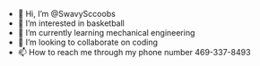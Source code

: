 - 👋 Hi, I’m @SwavySccoobs
- 👀 I’m interested in basketball
- 🌱 I’m currently learning mechanical engineering
- 💞️ I’m looking to collaborate on coding
- 📫 How to reach me through my phone number 469-337-8493

<!---
SwavySccoobs/SwavySccoobs is a ✨ special ✨ repository because its `README.md` (this file) appears on your GitHub profile.
You can click the Preview link to take a look at your changes.
--->
